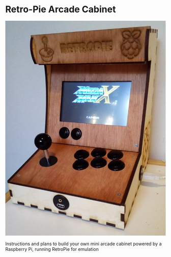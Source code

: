 # Retro-Pie Arcade Cabinet

![Mini RetroPie arcade cabinet](https://raw.githubusercontent.com/alexjohnmartin/RetroPieArcadeCabinet/master/pics/IMG_20170318_184910.jpg "Complete cabinet")

Instructions and plans to build your own mini arcade cabinet powered by a Raspberry Pi, running RetroPie for emulation
